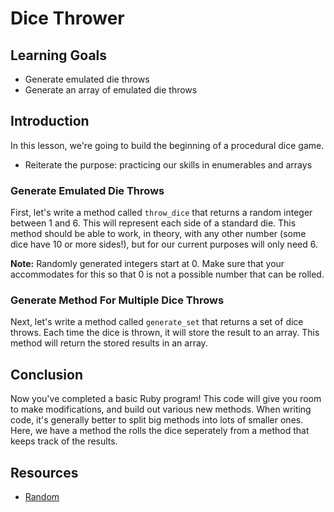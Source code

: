 # Dice Thrower

## Learning Goals

- Generate emulated die throws
- Generate an array of emulated die throws

## Introduction

In this lesson, we're going to build the beginning of a procedural dice game.

- Reiterate the purpose: practicing our skills in enumerables and arrays

### Generate Emulated Die Throws

First, let's write a method called `throw_dice` that returns a random integer
between 1 and 6. This will represent each side of a standard die. This method
should be able to work, in theory, with any other number (some dice have 10 or
more sides!), but for our current purposes will only need 6.

**Note:** Randomly generated integers start at 0. Make sure that your
accommodates for this so that 0 is not a possible number that can be rolled.

### Generate Method For Multiple Dice Throws

Next, let's write a method called `generate_set` that returns a set of dice
throws. Each time the dice is thrown, it will store the result to an array. This
method will return the stored results in an array.

## Conclusion

Now you've completed a basic Ruby program! This code will give you room to make
modifications, and build out various new methods. When writing code, it's generally
better to split big methods into lots of smaller ones. Here, we have a method the
rolls the dice seperately from a method that keeps track of the results.

## Resources

- [Random]

[random]: https://ruby-doc.org/core-2.2.0/Random.html
